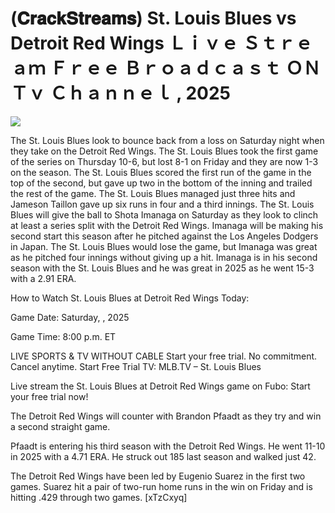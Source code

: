 # (𝐂𝐫𝐚𝐜𝐤𝐒𝐭𝐫𝐞𝐚𝐦𝐬) St. Louis Blues vs Detroit Red Wings Ｌｉｖｅ Ｓｔｒｅａｍ Ｆｒｅｅ Ｂｒｏａｄｃａｓｔ ＯＮ Ｔｖ Ｃｈａｎｎｅｌ , 2025  
  
  
[![](https://i.imgur.com/qSNzIqt.png)](https://movie.rssnews.media/nhOXecW.php)  
  
The St. Louis Blues look to bounce back from a loss on Saturday night when they take on the Detroit Red Wings. The St. Louis Blues took the first game of the series on Thursday 10-6, but lost 8-1 on Friday and they are now 1-3 on the season. The St. Louis Blues scored the first run of the game in the top of the second, but gave up two in the bottom of the inning and trailed the rest of the game. The St. Louis Blues managed just three hits and Jameson Taillon gave up six runs in four and a third innings. The St. Louis Blues will give the ball to Shota Imanaga on Saturday as they look to clinch at least a series split with the Detroit Red Wings. Imanaga will be making his second start this season after he pitched against the Los Angeles Dodgers in Japan. The St. Louis Blues would lose the game, but Imanaga was great as he pitched four innings without giving up a hit. Imanaga is in his second season with the St. Louis Blues and he was great in 2025 as he went 15-3 with a 2.91 ERA.

How to Watch St. Louis Blues at Detroit Red Wings Today:

Game Date: Saturday, , 2025

Game Time: 8:00 p.m. ET

LIVE SPORTS & TV WITHOUT CABLE
Start your free trial. No commitment. Cancel anytime.
Start Free Trial
TV: MLB.TV – St. Louis Blues

Live stream the St. Louis Blues at Detroit Red Wings game on Fubo: Start your free trial now!

The Detroit Red Wings will counter with Brandon Pfaadt as they try and win a second straight game.

Pfaadt is entering his third season with the Detroit Red Wings. He went 11-10 in 2025 with a 4.71 ERA. He struck out 185 last season and walked just 42.

The Detroit Red Wings have been led by Eugenio Suarez in the first two games. Suarez hit a pair of two-run home runs in the win on Friday and is hitting .429 through two games. [xTzCxyq]